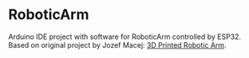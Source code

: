 # RoboticArm
Arduino IDE project with software for RoboticArm controlled by ESP32. Based on original project by Jozef Macej: [3D Printed Robotic Arm](https://www.youtube.com/watch?v=dlAjBVg1W2E).

